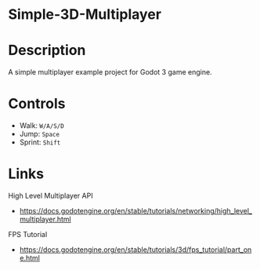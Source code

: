 # Simple-3D-Multiplayer

Description
===========

A simple multiplayer example project for Godot 3 game engine.

Controls
====

- Walk: `W/A/S/D`
- Jump: `Space`
- Sprint: `Shift`

Links
=====

High Level Multiplayer API
- https://docs.godotengine.org/en/stable/tutorials/networking/high_level_multiplayer.html

FPS Tutorial
- https://docs.godotengine.org/en/stable/tutorials/3d/fps_tutorial/part_one.html
